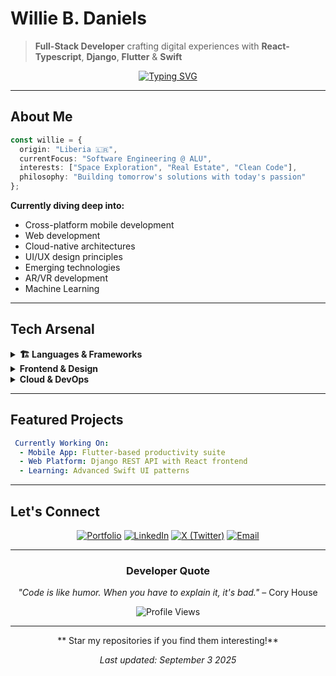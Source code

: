 # Willie B. Daniels

> **Full-Stack Developer** crafting digital experiences with **React-Typescript**, **Django**, **Flutter** & **Swift**

<div align="center">

[![Typing SVG](https://readme-typing-svg.herokuapp.com?font=Fira+Code&size=22&pause=1000&color=6366F1&width=600&lines=Building+scalable+mobile+%26+web+solutions;Passionate+about+clean+code+%26+great+UX;From+Liberia+%F0%9F%87%B1%F0%9F%87%B7+coding+in+Kigali+%F0%9F%87%B7%F0%9F%87%BC)](https://readme-typing-svg.herokuapp.com)

</div>

---

## About Me

```typescript
const willie = {
  origin: "Liberia 🇱🇷",
  currentFocus: "Software Engineering @ ALU",
  interests: ["Space Exploration", "Real Estate", "Clean Code"],
  philosophy: "Building tomorrow's solutions with today's passion"
};
```

**Currently diving deep into:**

- Cross-platform mobile development
- Web development
- Cloud-native architectures
- UI/UX design principles
- Emerging technologies
- AR/VR development
- Machine Learning

---

## Tech Arsenal

<details>
<summary><b>🏗️ Languages & Frameworks</b></summary>
<br>

![Python](https://img.shields.io/badge/Python-FFD43B?style=for-the-badge&logo=python&logoColor=blue)
![Java](https://img.shields.io/badge/Java-ED8B00?style=for-the-badge&logo=openjdk&logoColor=white)
![Swift](https://img.shields.io/badge/Swift-FA7343?style=for-the-badge&logo=swift&logoColor=white)
![Dart](https://img.shields.io/badge/Dart-0175C2?style=for-the-badge&logo=dart&logoColor=white)

![Django](https://img.shields.io/badge/Django-092E20?style=for-the-badge&logo=django&logoColor=green)
![React](https://img.shields.io/badge/React-20232A?style=for-the-badge&logo=react&logoColor=61DAFB)
![Flutter](https://img.shields.io/badge/Flutter-02569B?style=for-the-badge&logo=flutter&logoColor=white)

</details>

<details>
<summary><b> Frontend & Design</b></summary>
<br>

![HTML5](https://img.shields.io/badge/HTML5-E34F26?style=for-the-badge&logo=html5&logoColor=white)
![CSS3](https://img.shields.io/badge/CSS3-1572B6?style=for-the-badge&logo=css3&logoColor=white)
![JavaScript](https://img.shields.io/badge/JavaScript-F7DF1E?style=for-the-badge&logo=javascript&logoColor=black)
![TypeScript](https://img.shields.io/badge/TypeScript-007ACC?style=for-the-badge&logo=typescript&logoColor=white)

</details>

<details>
<summary><b> Cloud & DevOps</b></summary>
<br>

![AWS](https://img.shields.io/badge/Amazon_AWS-FF9900?style=for-the-badge&logo=amazonaws&logoColor=white)
![Git](https://img.shields.io/badge/GIT-E44C30?style=for-the-badge&logo=git&logoColor=white)
![VS Code](https://img.shields.io/badge/Visual_Studio_Code-0078D4?style=for-the-badge&logo=visual%20studio%20code&logoColor=white)

</details>

---

## Featured Projects

```yaml
 Currently Working On:
  - Mobile App: Flutter-based productivity suite
  - Web Platform: Django REST API with React frontend
  - Learning: Advanced Swift UI patterns
```

---

## Let's Connect

<div align="center">

[![Portfolio](https://img.shields.io/badge/Portfolio-FF7139?style=for-the-badge&logo=Firefox-Browser&logoColor=white)](https://williedaniels.vercel.app)
[![LinkedIn](https://img.shields.io/badge/LinkedIn-0077B5?style=for-the-badge&logo=linkedin&logoColor=white)](https://www.linkedin.com/in/willie-b-daniels)
[![X (Twitter)](https://img.shields.io/badge/X-000000?style=for-the-badge&logo=x&logoColor=white)](https://x.com/danielswil20823)
[![Email](https://img.shields.io/badge/Email-D14836?style=for-the-badge&logo=gmail&logoColor=white)](mailto:w.daniels@alustudent.com)

</div>

---

<div align="center">

### Developer Quote

*"Code is like humor. When you have to explain it, it's bad."* – Cory House

<img src="https://komarev.com/ghpvc/?username=willie-b-daniels&color=blueviolet&style=for-the-badge&label=PROFILE+VIEWS" alt="Profile Views"/>

---

** Star my repositories if you find them interesting!**

*Last updated: September 3 2025*

</div>
